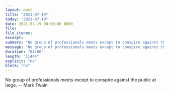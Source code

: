 ```yaml
---
layout: post
title: "2021-07-19"
today: "2021-07-19"
date: 2021-07-19 00:00:00 0000
file:
file_itunes:
excerpt:
summary: "No group of professionals meets except to conspire against the public at large. -- Mark Twain"
message: "No group of professionals meets except to conspire against the public at large. -- Mark Twain"
duration: "01:00"
length: "11444"
explicit: "no"
block: "no"
---
```

No group of professionals meets except to conspire against the public at large. -- Mark Twain

